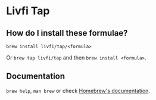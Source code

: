 # Livfi Tap

## How do I install these formulae?

`brew install livfi/tap/<formula>`

Or `brew tap livfi/tap` and then `brew install <formula>`.

## Documentation

`brew help`, `man brew` or check [Homebrew's documentation](https://docs.brew.sh).

